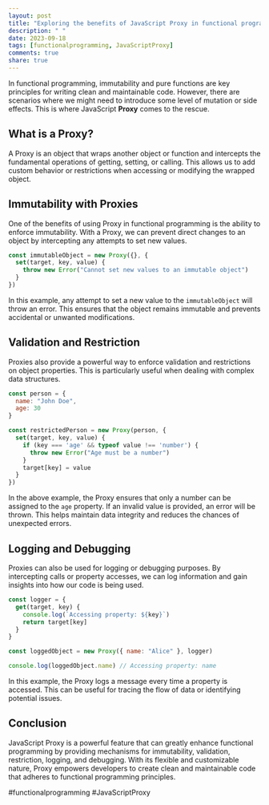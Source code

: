 ```yaml
---
layout: post
title: "Exploring the benefits of JavaScript Proxy in functional programming"
description: " "
date: 2023-09-18
tags: [functionalprogramming, JavaScriptProxy]
comments: true
share: true
---
```


In functional programming, immutability and pure functions are key principles for writing clean and maintainable code. However, there are scenarios where we might need to introduce some level of mutation or side effects. This is where JavaScript **Proxy** comes to the rescue.

## What is a Proxy?

A Proxy is an object that wraps another object or function and intercepts the fundamental operations of getting, setting, or calling. This allows us to add custom behavior or restrictions when accessing or modifying the wrapped object.

## Immutability with Proxies

One of the benefits of using Proxy in functional programming is the ability to enforce immutability. With a Proxy, we can prevent direct changes to an object by intercepting any attempts to set new values.

```javascript
const immutableObject = new Proxy({}, {
  set(target, key, value) {
    throw new Error("Cannot set new values to an immutable object")
  }
})
```

In this example, any attempt to set a new value to the `immutableObject` will throw an error. This ensures that the object remains immutable and prevents accidental or unwanted modifications.

## Validation and Restriction

Proxies also provide a powerful way to enforce validation and restrictions on object properties. This is particularly useful when dealing with complex data structures.

```javascript
const person = {
  name: "John Doe",
  age: 30
}

const restrictedPerson = new Proxy(person, {
  set(target, key, value) {
    if (key === 'age' && typeof value !== 'number') {
      throw new Error("Age must be a number")
    }
    target[key] = value
  }
})
```

In the above example, the Proxy ensures that only a number can be assigned to the `age` property. If an invalid value is provided, an error will be thrown. This helps maintain data integrity and reduces the chances of unexpected errors.

## Logging and Debugging

Proxies can also be used for logging or debugging purposes. By intercepting calls or property accesses, we can log information and gain insights into how our code is being used.

```javascript
const logger = {
  get(target, key) {
    console.log(`Accessing property: ${key}`)
    return target[key]
  }
}

const loggedObject = new Proxy({ name: "Alice" }, logger)

console.log(loggedObject.name) // Accessing property: name
```

In this example, the Proxy logs a message every time a property is accessed. This can be useful for tracing the flow of data or identifying potential issues.

## Conclusion

JavaScript Proxy is a powerful feature that can greatly enhance functional programming by providing mechanisms for immutability, validation, restriction, logging, and debugging. With its flexible and customizable nature, Proxy empowers developers to create clean and maintainable code that adheres to functional programming principles.

#functionalprogramming #JavaScriptProxy